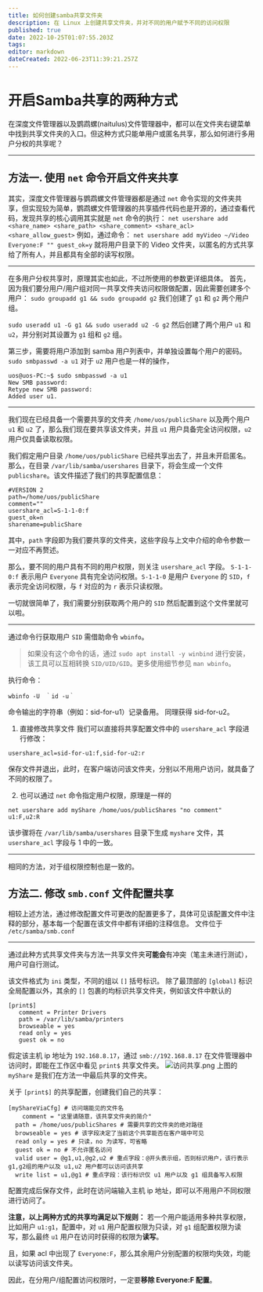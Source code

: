 ```yaml
---
title: 如何创建samba共享文件夹
description: 在 Linux 上创建共享文件夹，并对不同的用户赋予不同的访问权限
published: true
date: 2022-10-25T01:07:55.203Z
tags: 
editor: markdown
dateCreated: 2022-06-23T11:39:21.257Z
---
```


# 开启Samba共享的两种方式
在深度文件管理器以及鹦鹉螺(naitulus)文件管理器中，都可以在文件夹右键菜单中找到共享文件夹的入口。但这种方式只能单用户或匿名共享，那么如何进行多用户分权的共享呢？

---
## 方法一. 使用 `net` 命令开启文件夹共享

其实，深度文件管理器与鹦鹉螺文件管理器都是通过 `net` 命令实现的文件夹共享，但实现较为简单，鹦鹉螺文件管理器的共享插件代码也是开源的，通过查看代码，发现共享的核心调用其实就是 `net` 命令的执行：
`net usershare add <share_name> <share_path> <share_comment> <share_acl> <share_allow_guest>`
例如，通过命令：
`net usershare add myVideo ~/Video Everyone:F "" guest_ok=y`
就将用户目录下的 Video 文件夹，以匿名的方式共享给了所有人，并且都具有全部的读写权限。

---

在多用户分权共享时，原理其实也如此，不过所使用的参数更详细具体。
首先，因为我们要分用户/用户组对同一共享文件夹访问权限做配置，因此需要创建多个用户：
`sudo groupadd g1 && sudo groupadd g2`
我们创建了 `g1` 和 `g2` 两个用户组。

`sudo useradd u1 -G g1 && sudo useradd u2 -G g2`
然后创建了两个用户 `u1` 和 `u2`，并分别对其设置为 `g1` 组和 `g2` 组。

第三步，需要将用户添加到 samba 用户列表中，并单独设置每个用户的密码。
`sudo smbpasswd -a u1`
对于 `u2` 用户也是一样的操作，
```
uos@uos-PC:~$ sudo smbpasswd -a u1
New SMB password:
Retype new SMB password:
Added user u1.

```

---

我们现在已经具备一个需要共享的文件夹 `/home/uos/publicShare` 以及两个用户 `u1` 和 `u2` 了，那么我们现在要共享该文件夹，并且 `u1` 用户具备完全访问权限，`u2` 用户仅具备读取权限。

我们假定用户目录 `/home/uos/publicShare` 已经共享出去了，并且未开启匿名。那么，在目录 `/var/lib/samba/usershares` 目录下，将会生成一个文件 `publicshare`。该文件描述了我们的共享配置信息：

```
#VERSION 2
path=/home/uos/publicShare
comment=""
usershare_acl=S-1-1-0:f
guest_ok=n
sharename=publicShare

```
其中，`path` 字段即为我们要共享的文件夹，这些字段与上文中介绍的命令参数一一对应不再赘述。

那么，要不同的用户具有不同的用户权限，则关注 `usershare_acl` 字段。
`S-1-1-0:f` 表示用户 `Everyone` 具有完全访问权限。`S-1-1-0` 是用户 `Everyone` 的 `SID`，`f` 表示完全访问权限，与 `f` 对应的为 `r` 表示只读权限。

一切就很简单了，我们需要分别获取两个用户的 `SID` 然后配置到这个文件里就可以啦。

---

通过命令行获取用户 `SID` 需借助命令 `wbinfo`。
> 如果没有这个命令的话，通过 `sudo apt install -y winbind` 进行安装，该工具可以互相转换 `SID/UID/GID`。更多使用细节参见 `man wbinfo`。

执行命令：
```
wbinfo -U　｀id -u｀
```
命令输出的字符串（例如：sid-for-u1）记录备用。
同理获得 sid-for-u2。

1. 直接修改共享文件
我们可以直接将共享配置文件中的 `usershare_acl` 字段进行修改：
```
usershare_acl=sid-for-u1:f,sid-for-u2:r
```
保存文件并退出，此时，在客户端访问该文件夹，分别以不用用户访问，就具备了不同的权限了。

2. 也可以通过 `net` 命令指定用户权限，原理是一样的
```
net usershare add myShare /home/uos/publicShares "no comment" u1:F,u2:R
```

该步骤将在 `/var/lib/samba/usershares` 目录下生成 `myshare` 文件，其 `usershare_acl` 字段与 1 中的一致。

---

相同的方法，对于组权限控制也是一致的。


## 方法二. 修改 `smb.conf` 文件配置共享
相较上述方法，通过修改配置文件可更改的配置更多了，具体可见该配置文件中注释的部分，基本每一个配置在该文件中都有详细的注释信息。
文件位于 `/etc/samba/smb.conf`

---

通过此种方式共享文件夹与方法一共享文件夹**可能会**有冲突（笔主未进行测试），用户可自行测试。

该文件格式为 `ini` 类型，不同的组以 `[]` 括号标识。
除了最顶部的 `[global]` 标识全局配置以外，其余的 `[]` 包裹的均标识共享文件夹，例如该文件中默认的
```
[print$]
   comment = Printer Drivers
   path = /var/lib/samba/printers
   browseable = yes
   read only = yes
   guest ok = no

```
假定该主机 ip 地址为 `192.168.8.17`，通过 `smb://192.168.8.17` 在文件管理器中访问时，即能在工作区中看见 `print$` 共享文件夹。
![访问共享.png](/访问共享.png)
上图的 `myShare` 是我们在方法一中最后共享的文件夹。

关于 `[print$]` 的共享配置，创建我们自己的共享：
```
[myShareViaCfg] # 访问端能见的文件名
	comment = "这里请随意，该共享文件夹的简介"
  path = /home/uos/publicShares # 需要共享的文件夹的绝对路径
  browseable = yes # 该字段决定了当前这个共享能否在客户端中可见
  read only = yes # 只读，no 为读写，可省略
  guest ok = no # 不允许匿名访问
  valid user = @g1,u1,@g2,u2 # 重点字段：@开头表示组，否则标识用户，该行表示 g1,g2组的用户以及 u1,u2 用户都可以访问该共享
  write list = u1,@g1 # 重点字段：该行标识仅 u1 用户以及 g1 组具备写入权限
```

配置完成后保存文件，此时在访问端输入主机 ip 地址，即可以不用用户不同权限进行访问了。

**注意，以上两种方式的共享均满足以下规则：**
若一个用户能适用多种共享权限，比如用户 `u1:g1`，配置中，对 `u1` 用户配置权限为只读，对 `g1` 组配置权限为读写，那么最终 `u1` 用户在访问时获得的权限为**读写**。

且，如果 acl 中出现了 `Everyone:F`，那么其余用户分别配置的权限均失效，均能以读写访问该文件夹。

因此，在分用户/组配置访问权限时，一定要**移除 Everyone:F 配置**。


